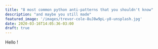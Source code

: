 ```yaml
---
title: "8 most common python anti-patterns that you shouldn't know"
description: "and maybe you still made"
featured_image: '/images/trevor-cole-8uJ8w9pL-y8-unsplash.jpg'
date: 2020-03-16T14:05:36-03:00
draft: true
---
```


Hello !